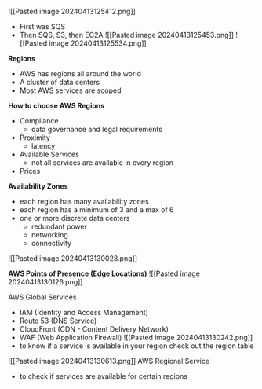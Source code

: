 ![[Pasted image 20240413125412.png]]
- First was SQS
- Then SQS, S3, then EC2A
![[Pasted image 20240413125453.png]]
![[Pasted image 20240413125534.png]]

**Regions**
- AWS has regions all around the world
- A cluster of data centers
- Most AWS services are scoped

**How to choose AWS Regions**
- Compliance
	- data governance and legal requirements
- Proximity
	- latency
- Available Services
	- not all services are available in every region
- Prices

**Availability Zones**
- each region has many availability zones
- each region has a minimum of 3 and a max of 6
- one or more discrete data centers
	- redundant power
	- networking
	- connectivity

![[Pasted image 20240413130028.png]]

**AWS Points of Presence (Edge Locations)**
![[Pasted image 20240413130126.png]]

AWS Global Services
- IAM (Identity and Access Management)
- Route 53 (DNS Service)
- CloudFront (CDN - Content Delivery Network)
- WAF (Web Application Firewall)
![[Pasted image 20240413130242.png]]
- to know if a service is available in your region check out the region table

![[Pasted image 20240413130613.png]]
AWS Regional Service
- to check if services are available for certain regions